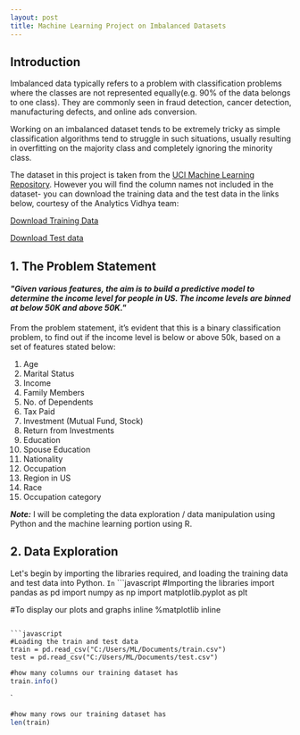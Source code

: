 ```yaml
---
layout: post
title: Machine Learning Project on Imbalanced Datasets
---
```





## Introduction ##
Imbalanced data typically refers to a problem with classification problems where the classes are not represented equally(e.g. 90% of the data belongs to one class). They are commonly seen in  fraud detection, cancer detection, manufacturing defects, and online ads conversion. 

Working on an imbalanced dataset tends to be extremely tricky as simple classification algorithms tend to struggle in such situations, usually resulting in overfitting on the majority class and completely ignoring the minority class.

The dataset in this project is taken from the [UCI Machine Learning Repository](http://archive.ics.uci.edu/ml/machine-learning-databases/census-income-mld/). However you will find the column names not included in the dataset- you can download the training data and the test data in the links below, courtesy of the Analytics Vidhya team:

[Download Training Data](https://www.analyticsvidhya.com/wp-content/uploads/2016/09/train.zip)

[Download Test data](https://www.analyticsvidhya.com/wp-content/uploads/2016/09/test.zip)

## 1. The Problem Statement ##
#### _"Given various features, the aim is to build a predictive model to determine the income level for people in US. The income levels are binned at below 50K and above 50K."_

From the problem statement, it’s evident that this is a binary classification problem, to find out if the income level is below or above 50k, based on a set of features stated below: 

1. Age
2. Marital Status
3. Income
4. Family Members
5. No. of Dependents
6. Tax Paid
7. Investment (Mutual Fund, Stock)
8. Return from Investments
9. Education
10. Spouse Education
11. Nationality
12. Occupation
13. Region in US
14. Race
15. Occupation category

_**Note:**_ I will be completing the data exploration / data manipulation using Python and the machine learning portion using R.

## 2. Data Exploration ##
Let's begin by importing the libraries required, and loading the training data and test data into Python.
`In`  ```javascript
#Importing the libraries
import pandas as pd
import numpy as np
import matplotlib.pyplot as plt

#To display our plots and graphs inline
%matplotlib inline
```

```javascript
#Loading the train and test data
train = pd.read_csv("C:/Users/ML/Documents/train.csv")
test = pd.read_csv("C:/Users/ML/Documents/test.csv")
```
```javascript
#how many columns our training dataset has
train.info()
```
`
```javascript
#how many rows our training dataset has
len(train)
```
